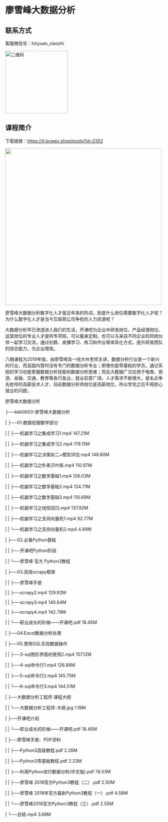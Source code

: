 # 廖雪峰大数据分析

## 联系方式

客服微信号：itziyuan_xiaozhi

<img src="https://ziyuanyun.oss-cn-guangzhou.aliyuncs.com/common/20240614073449/666b82192834a.jpg" width="200" height="200" alt="二维码">

## 课程简介

下载链接：https://it.bcwex.shop/posts?id=2352

<img src="https://ziyuanyun.oss-cn-guangzhou.aliyuncs.com/yun/20240515183845/664490b5f312f.jpg" width="500" alt="">

 廖雪峰大数据分析数字化人才是近年来的热词，到底什么岗位需要数字化人才呢？为什么数字化人才是当今互联网公司争抢的人力资源呢？

 大数据分析早已渗透进入我们的生活，开课吧为企业中研发岗位、产品经理岗位、运营岗位的专业人才提供专项班，可以量身定制，也可以与来自不同企业的同岗伙伴一起学习交流，通过社群、直播学习、练习和作业等体系化方式，提升研发团队的综合能力，为企业增效。

 八期课程为2019年版，由廖雪峰及一线大咔老师主讲，数据分析行业是一个新兴的行业，而且国内暂时没有专门的数据分析专业；即使你是零基础的学员，通过系统的学习也能掌握数据分析技能和数据分析思维；而且大数据广泛应用于电商、旅游、金融、交通、教育等各行各业，就业前景广阔，人才需求不断增大，是名企争先抢夺的高薪技术人才，目前数据分析师岗位是高薪岗位，所以学完之后不用担心就业的问题。

 廖雪峰大数据分析



 ├──kkb0003-廖雪峰大数据分析

 | ├──01.数据挖掘数学部分

 | | ├──机器学习之集成学习1.mp4 147.21M

 | | ├──机器学习之集成学习2.mp4 178.15M

 | | ├──机器学习之决策树二+模型评估.mp4 148.80M

 | | ├──机器学习之朴素贝叶斯.mp4 110.97M

 | | ├──机器学习之数学基础1.mp4 126.03M

 | | ├──机器学习之数学基础2.mp4 124.71M

 | | ├──机器学习之数学基础3.mp4 110.69M

 | | ├──机器学习之线性回归.mp4 137.92M

 | | ├──机器学习之支持向量机1.mp4 92.77M

 | | └──机器学习之支持向量机2.mp4 4.99M

 | ├──02.必备Python基础

 | | ├──开课吧Python阶段

 | | └──廖雪峰 官方 Python3教程

 | ├──03.高效scrapy框架

 | | ├──廖雪峰手册

 | | ├──scrapy2.mp4 129.92M

 | | ├──scrapy3.mp4 140.64M

 | | ├──scrapy4.mp4 142.78M

 | | └──职业成长的阶梯——开课吧.pdf 18.45M

 | ├──04.Excel数据分析处理

 | ├──05.使用SQL实现数据操作

 | | ├──3-sql图形界面的使用2.mp4 157.12M

 | | ├──4-sql命令行1.mp4 126.88M

 | | ├──5-sql命令行2.mp4 145.75M

 | | └──6-sql命令行3.mp4 144.51M

 | ├──大数据分析工程师 课程大纲

 | | └──大数据分析工程师-大纲.jpg 1.19M

 | ├──开课吧介绍

 | | └──职业成长的阶梯——开课吧.pdf 18.45M

 | ├──廖雪峰手册、PDF资料

 | | ├──Python3高级教程.pdf 2.26M

 | | ├──Python3零基础教程.pdf 2.23M

 | | ├──利用Python进行数据分析(中文版).pdf 78.53M

 | | ├──廖雪峰 2018官方Python3教程（二）.pdf 2.50M

 | | ├──廖雪峰 2018年官方最新Python3教程（一）.pdf 4.58M

 | | └──廖雪峰2018官方Python3教程（三）.pdf 2.55M

 | └──总结.mp4 3.68M

  